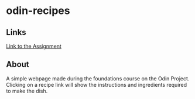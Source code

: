 # odin-recipes

## Links
[Link to the Assignment](https://www.theodinproject.com/lessons/foundations-recipes)

## About
A simple webpage made during the foundations course on the Odin Project. Clicking on a recipe link will show the instructions and ingredients required to make the dish.
